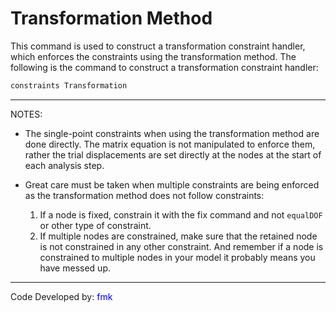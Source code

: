 # Transformation Method

This command is used to construct a transformation constraint
handler, which enforces the constraints using the transformation method.
The following is the command to construct a transformation constraint
handler:

```tcl
constraints Transformation
```

<hr />

<p>NOTES:</p>

- The single-point constraints when using the transformation method
  are done directly. The matrix equation is not manipulated to enforce
  them, rather the trial displacements are set directly at the nodes at
  the start of each analysis step.

- Great care must be taken when multiple constraints are being
  enforced as the transformation method does not follow constraints:

   1) If a node is fixed, constrain it with the fix command and not
      `equalDOF` or other type of constraint.
   2) If multiple nodes are constrained, make sure that the retained
      node is not constrained in any other constraint.
      And remember if a node is constrained to multiple nodes in your model
      it probably means you have messed up.



<hr />
<p>Code Developed by: <span style="color:blue"> fmk
</span></p>
